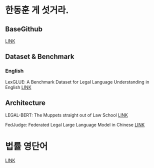 # 한동훈 게 섯거라.
## BaseGithub
[LINK](https://github.com/Jeryi-Sun/LLM-and-Law)

##  Dataset & Benchmark
### English
LexGLUE: A Benchmark Dataset for Legal Language Understanding in English [LINK](https://arxiv.org/abs/2110.00976)

## Architecture
LEGAL-BERT: The Muppets straight out of Law School [LINK](https://aclanthology.org/2020.findings-emnlp.261.pdf)  

FedJudge: Federated Legal Large Language Model in Chinese [LINK](https://github.com/yuelinan/FedJudge)


# 법률 영단어
[LINK](https://m.blog.naver.com/inter-post/220645074509)
